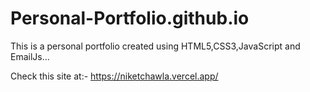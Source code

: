 # Personal-Portfolio.github.io
This is a personal portfolio created using HTML5,CSS3,JavaScript and EmailJs...

Check this site at:- https://niketchawla.vercel.app/
